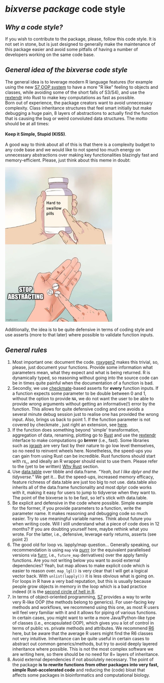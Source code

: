 # *bixverse package* code style

## *Why a code style?* 

If you wish to contribute to the package, please, follow this code style. It is 
not set in stone, but is just designed to generally make the maintenance of this
package easier and avoid some pitfalls of having a number of developers working
on the same code base.

## *General idea of the bixverse code style*

The general idea is to leverage modern R language features (for example using 
the new [S7 OOP system](https://github.com/RConsortium/S7) to have a more "R 
like" feeling to objects and classes, while avoiding some of the short falls of 
S3/S4), and use the [rextendr](https://github.com/extendr/rextendr) into Rust 
to make key computations as fast as possible. </br>
Born out of experience, the package creators want to avoid unnecessary 
complexity. Class inheritance structures that feel smart initially but make debugging
a huge pain, 8 layers of abstractions to actually find the function that is 
causing the bug or weird convoluted data structures. The motto should be at all
times: </br></br> 
**Keep it Simple, Stupid (KISS)**. </br></br> 
A good way to think about all of this is that there is a complexity budget to 
any code base and we would like to not spend too much energy on unnecessary 
abstractions over making key functionalities blazingly fast and memory-efficient.
Please, just think about this meme in doubt:

<img src="/misc/pics/stop_abstracting.png" width="350" height="504" alt="stop abstracting">

Additionally, the idea is to be quite defensive in terms of coding style and use
asserts (more to that later) where possible to validate function inputs.

## *General rules*

1. Most important one: document the code. [roxygen2](https://roxygen2.r-lib.org) 
makes this trivial, so, please, just document your functions. Provide some 
information what parameters mean, what they expect and what is being returned.
R is dynamically typed, so reasoning without going into the source code can be
in times quite painful when the documentation of a function is bad.
2. Secondly, we use [checkmate](https://mllg.github.io/checkmate/)-based asserts
for **every** function inputs. If a function expects some parameter to be double
between 0 and 1, without the option to provide `NA`, we do not want the user to 
be able to provide wrong arguments without getting an informative(!) error by
the function. This allows for quite defensive coding and one avoids a several 
minute debug session just to realise one has provided the wrong input. Also,
brings us back to point 1. If the function parameter is not covered by checkmate
, just right an extension, see [here](https://mllg.github.io/checkmate/articles/checkmate.html#extending-checkmate).
3. If the function does something beyond 'simple' transformation, aggregation of
data, renaming, plotting go to [Rust](https://www.rust-lang.org) and use the 
[rextendr](https://github.com/extendr/rextendr) interface to make computations 
go **brrrrrr** (i.e., fast). Some libraries such as [igraph](https://r.igraph.org) 
are very fast by their nature to go low level themselves, so no need to
reinvent wheels here. Nonetheless, the speed-ups you can gain from using Rust can
be incredible. Rust functions should start with *rs_*, and ideally an R wrapper
should exist to use them. Please refer to the (yet to be written) [Why Rust](/docs/why_rust.md)
section.
4. Use [data.table](https://github.com/Rdatatable/data.table) over tibble and
data.frame. *"Yeah, but I like dplyr and the tidyverse."* We get it... But the 
speed-ups, increased memory efficacy, feature richness of data.table are just 
too big to not use. data.table also inherits all of the data.frame functionality
and most dplyr code works with it, making it easy for users to jump to tidyverse
when they want to. The point of the bixverse is to be fast, so let's stick with
data.table.
5. Be explicit and defensive in the code where possible. Simple example for the
former, if you provide parameters to a function, write the parameter name. It 
makes reasoning and debugging code so much easier. Try to use meaningful variable
names. Think about future you when writing code. Will I still understand what a 
piece of code does in 12 months? If you are doubting yourself here, maybe rethink
what you wrote. For the latter, i.e., defensive, leverage early returns, asserts
(see point 2)
6. The good old for loop vs. lapply/map question... Generally speaking, our
recommendation is using `map` via [purrr](https://purrr.tidyverse.org) (or the 
equivalent parallelised versions via [furrr](https://furrr.futureverse.org), i.e., 
`future_map` derivatives) over the apply family functions. Are you not writing 
below you want to avoid external dependencies? Yeah, but map allows to make 
explicit code which is easier to reason over. `map_lgl()` is very clear that I 
will get a logical vector back. With `unlist(lapply())` it is less
obvious what is going on. For loops in R have a very bad reputation, but this is 
usually because people grow objects in memory in the loop which is a bad 
practice indeed (it is the [second circle of hell in R](https://www.burns-stat.com/pages/Tutor/R_inferno.pdf).
7. In terms of object-oriented programming, [S7](https://github.com/RConsortium/S7)
provides a way to write very R-like OOP (the methods belong to generics). For 
user-facing key methods and workflows, we recommend using this one, as most R
users will feel very familiar with it and it allows for piping of various 
functions. In  certain cases, you might want to write a more Java/Python-like 
type of classes (i.e., encapsulated OOP), which gives you a lot of control in
terms of public vs. private methods and attributes. We recommend [R6](https://r6.r-lib.org/articles/Introduction.html)
here, but be aware that the average R users might find the R6 classes not very
intuitive. Inheritance can be quite useful in certain cases to abstract out
common generics/methods, but try to avoid deeply layered inheritance where 
possible. This is not the most complex software we are writing here, so there
should be no need for 8+ layers of inheritance.
8. Avoid external dependencies if not absolutely necessary. The point of the 
package **is to rewrite functions from other packages into very fast, simple Rust-accelerated code** 
and reducing the (code) bloat that affects some packages in bioinformatics and
computational biology.
